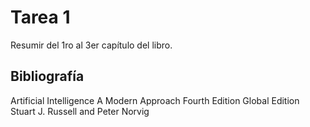 # Tarea 1

Resumir del 1ro al 3er capítulo del libro.

## Bibliografía

Artificial Intelligence A Modern Approach
Fourth Edition
Global Edition
Stuart J. Russell and Peter Norvig
